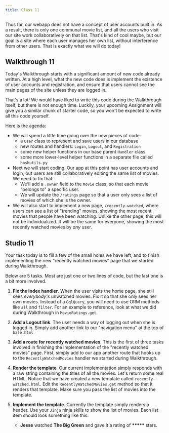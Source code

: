 ```yaml
---
title: Class 11
---
```


Thus far, our webapp does not have a concept of user accounts built in. As a result, there is only one communal movie list, and all the users who visit our site work collaboratively on that list. That's kind of cool maybe, but our goal is a site where each user manages her own list, without interference from other users. That is exactly what we will do today!

## Walkthrough 11

Today's Walkthrough starts with a significant amount of new code already written. At a high level, what the new code does is implement the existence of user accounts and registration, and ensure that users cannot see the main pages of the site unless they are logged in.

That's a lot! We would have liked to write this code during the Walkthrough itself, but there is not enough time. Luckily, your upcoming Assignment will give you a similar chunk of starter code, so you won't be expected to write all this code yourself.

Here is the agenda:

- We will spend a little time going over the new pieces of code:
    - a `User` class to represent and save users in our database
    - new routes and handlers: `Login`, `Logout`, and `Registration`
    - some new helper functions in our base parent `Handler` class
    - some more lower-level helper functions in a separate file called `hashutils.py`
- Next we will start coding. Our app at this point has user accounts and login, but users are still collaboratively editing the same list of movies. We need to fix that:
    - We'll add a `.owner` field to the `Movie` class, so that each movie "belongs to" a specific user.
    - We will update the `/ratings` page so that a user only sees a list of movies of which she is the owner.
- We will also start to implement a new page, `/recently-watched`, where users can see a list of "trending" movies, showing the most recent movies that people have been watching. Unlike the other page, this will not be individualized. It will be the same for everyone, showing the most recently watched movies by *any* user.


## Studio 11

Your task today is to fill a few of the small holes we have left, and to finish implementing the new "recently watched movies" page that we started during Walkthrough.

Below are 5 tasks. Most are just one or two lines of code, but the last one is a bit more involved.

1. **Fix the Index handler**. When the user visits the home page, she still sees *everybody's* unwatched movies. Fix it so that she only sees her own movies. Instead of a `GqlQuery`, you will need to use ORM methods like `all` and `filter`. For an example to reference, look at what we did during Walkthrough in `MovieRatings.get`.

2. **Add a Logout link**. The user needs a way of logging out when she is logged in. Simply add another link to our "navigation menu" at the top of `base.html`

3. **Add a route for recently watched movies**. This is the first of three tasks involved in finishing the implementation of the "recently watched movies" page. First, simply add to our app another route that hooks up to the `RecentlyWatchedMovies` handler we started during Walkthrough.

4. **Render the template**. Our current implementation simply responds with a raw string containing the titles of all the movies. Let's return some real HTML. Notice that we have created a new template called `recently-watched.html`. Edit the `RecentlyWatchedMovies.get` method so that it renders that template. Make sure you pass the list of movies into the template.

5. **Implement the template**. Currently the template simply renders a header. Use your `Jinja` ninja skills to show the list of movies. Each list item should look something like this:
    <ul><li>
        <strong>Jesse</strong> watched <strong>The Big Green</strong> and gave it a rating of <strong>*****</strong> stars.
    </li></ul>
